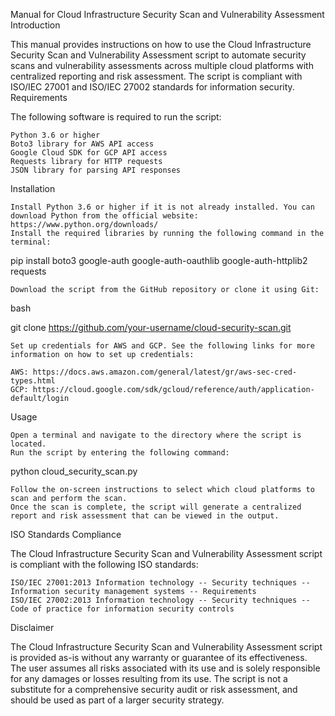 Manual for Cloud Infrastructure Security Scan and Vulnerability Assessment
Introduction

This manual provides instructions on how to use the Cloud Infrastructure Security Scan and Vulnerability Assessment script to automate security scans and vulnerability assessments across multiple cloud platforms with centralized reporting and risk assessment. The script is compliant with ISO/IEC 27001 and ISO/IEC 27002 standards for information security.
Requirements

The following software is required to run the script:

    Python 3.6 or higher
    Boto3 library for AWS API access
    Google Cloud SDK for GCP API access
    Requests library for HTTP requests
    JSON library for parsing API responses

Installation

    Install Python 3.6 or higher if it is not already installed. You can download Python from the official website: https://www.python.org/downloads/
    Install the required libraries by running the following command in the terminal:

pip install boto3 google-auth google-auth-oauthlib google-auth-httplib2 requests

    Download the script from the GitHub repository or clone it using Git:

bash

git clone https://github.com/your-username/cloud-security-scan.git

    Set up credentials for AWS and GCP. See the following links for more information on how to set up credentials:

    AWS: https://docs.aws.amazon.com/general/latest/gr/aws-sec-cred-types.html
    GCP: https://cloud.google.com/sdk/gcloud/reference/auth/application-default/login

Usage

    Open a terminal and navigate to the directory where the script is located.
    Run the script by entering the following command:

python cloud_security_scan.py

    Follow the on-screen instructions to select which cloud platforms to scan and perform the scan.
    Once the scan is complete, the script will generate a centralized report and risk assessment that can be viewed in the output.

ISO Standards Compliance

The Cloud Infrastructure Security Scan and Vulnerability Assessment script is compliant with the following ISO standards:

    ISO/IEC 27001:2013 Information technology -- Security techniques -- Information security management systems -- Requirements
    ISO/IEC 27002:2013 Information technology -- Security techniques -- Code of practice for information security controls

Disclaimer

The Cloud Infrastructure Security Scan and Vulnerability Assessment script is provided as-is without any warranty or guarantee of its effectiveness. The user assumes all risks associated with its use and is solely responsible for any damages or losses resulting from its use. The script is not a substitute for a comprehensive security audit or risk assessment, and should be used as part of a larger security strategy.
